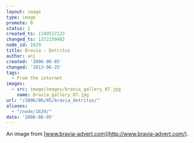 ```yaml
---
layout: image
type: image
promote: 0
status: 1
created_ts: 1149517133
changed_ts: 1372159482
node_id: 1629
title: Bravia - Detritus
author: anj
created: '2006-06-05'
changed: '2013-06-25'
tags:
  - From the internet
images:
  - src: image/images/bravia_gallery_07.jpg
    name: bravia_gallery_07.jpg
url: "/2006/06/05/bravia_detritus/"
aliases:
  - "/node/1629/"
date: '2006-06-05'
---
```

An image from [www.bravia-advert.com](http://www.bravia-advert.com/).
